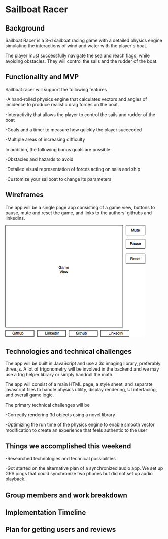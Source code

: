 # Sailboat Racer

## Background
Sailboat Racer is a 3-d sailboat racing game with a detailed physics engine simulating the interactions of wind and water with the player's boat.

The player must successfully navigate the sea and reach flags, while avoiding obstacles. They will control the sails and the rudder of the boat.

## Functionality and MVP
Sailboat racer will support the following features

-A hand-rolled physics engine that calculates vectors and angles of incidence to produce realistic drag forces on the boat.

-Interactivity that allows the player to control the sails and rudder of the boat

-Goals and a timer to measure how quickly the player succeeded

-Multiple areas of increasing difficulty

In addition, the following bonus goals are possible

-Obstacles and hazards to avoid

-Detailed visual representation of forces acting on sails and ship

-Customize your sailboat to change its parameters

## Wireframes
The app will be a single page app consisting of a game view, buttons to pause, mute and reset the game, and links to the authors' githubs and linkedins.

![wireframe](https://github.com/dspages/SailboatRacer/blob/master/docs/images/wireframe1.png)

## Technologies and technical challenges
The app will be built in JavaScript and use a 3d imaging library, preferably three.js. A lot of trigonometry will be involved in the backend and we may use a trig helper library or simply handroll the math.

The app will consist of a main HTML page, a style sheet, and separate javascript files to handle physics utility, display rendering, UI interfacing, and overall game logic.

The primary technical challenges will be

-Correctly rendering 3d objects using a novel library

-Optimizing the run time of the physics engine to enable smooth vector modification to create an experience that feels authentic to the user

## Things we accomplished this weekend
-Researched technologies and technical possibilities

-Got started on the alternative plan of a synchronized audio app. We set up GPS pings that could synchronize two phones but did not set up audio playback.

## Group members and work breakdown


## Implementation Timeline


## Plan for getting users and reviews

